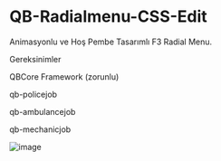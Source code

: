 # QB-Radialmenu-CSS-Edit
Animasyonlu ve Hoş Pembe Tasarımlı F3 Radial Menu. 

Gereksinimler

QBCore Framework (zorunlu)

qb-policejob

qb-ambulancejob

qb-mechanicjob

![image](https://r2.fivemanage.com/Gwsw9VXWmyqepK9ZBfTR8/qb-radialmenu.PNG)

